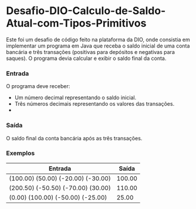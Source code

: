 # Desafio-DIO-Calculo-de-Saldo-Atual-com-Tipos-Primitivos
Este foi um desafio de código feito na plataforma da DIO, onde consistia em implementar um programa em Java que receba o saldo inicial de uma conta bancária e três transações (positivas para depósitos e negativas para saques). O programa devia calcular e exibir o saldo final da conta.

### Entrada
O programa deve receber:
- Um número decimal representando o saldo inicial.
- Três números decimais representando os valores das transações.
- 
### Saída
O saldo final da conta bancária após as três transações.

### Exemplos
| Entrada               | Saída                                                |
| ----------------- | ---------------------------------------------------------------- |
|(100.00) (50.00) (-20.00) (-30.00)| 100.00 |
|(200.50) (-50.50) (-70.00) (30.00)| 110.00 |
|(0.00) (100.00) (-50.00) (-25.00)| 25.00 |
